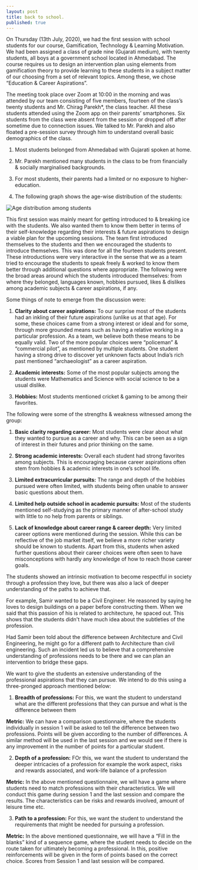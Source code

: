 ```yaml
---
layout: post
title: back to school.
published: true
---
```

On Thursday (13th July, 2020), we had the first session with school students for our course, Gamification, Technology & Learning Motivation. We had been assigned a class of grade nine (Gujarati medium), with twenty students, all boys at a government school located in Ahmedabad. The course requires us to design an intervention plan using elements from gamification theory to provide learning to these students in a subject matter of our choosing from a set of relevant topics. Among these, we chose “Education & Career Aspirations”. 

The meeting took place over Zoom at 10:00 in the morning and was attended by our team consisting of five members, fourteen of the class’s twenty students and Mr. Chirag Parekh*, the class teacher. All these students attended using the Zoom app on their parents’ smartphones. Six students from the class were absent from the session or dropped off after sometime due to connection issues. We talked to Mr. Parekh and also floated a pre-session survey through him to understand overall basic demographics of the class. 

1. Most students belonged from Ahmedabad with Gujarati spoken at home. 

2. Mr. Parekh mentioned many students in the class to be from financially & socially marginalised backgrounds.

3. For most students, their parents had a limited or no exposure to higher-education.

4. The following graph shows the age-wise distribution of the students:

![Age distribution among students]({{site.baseurl}}/images/agedist.png)  
  
This first session was mainly meant for getting introduced to & breaking ice with the students. We also wanted them to know them better in terms of their self-knowledge regarding their interests & future aspirations to design a viable plan for the upcoming sessions. The team first introduced themselves to the students and then we encouraged the students to introduce themselves. This was done for all the fourteen students present. These introductions were very interactive in the sense that we as a team tried to encourage the students to speak freely & worked to know them better through additional questions where appropriate. The following were the broad areas around which the students introduced themselves: from where they belonged, languages known, hobbies pursued, likes & dislikes among academic subjects & career aspirations, if any.    

Some things of note to emerge from the discussion were:

1. **Clarity about career aspirations:** To our surprise most of the students had an inkling of their future aspirations (unlike us at that age). For some, these choices came from a strong interest or ideal and for some, through more grounded means such as having a relative working in a particular profession. As a team, we believe both these means to be equally valid. Two of the more popular choices were “policeman” & “commercial pilot”, as mentioned by multiple students. One student having a strong drive to discover yet unknown facts about India’s rich past mentioned “archaeologist” as a career aspiration.

2. **Academic interests:** Some of the most popular subjects among the students were Mathematics and Science with social science to be a usual dislike. 

3. **Hobbies:** Most students mentioned cricket & gaming to be among their favorites. 


The following were some of the strengths & weakness witnessed among the group:

1. **Basic clarity regarding career:** Most students were clear about what they wanted to pursue as a career and why. This can be seen as a sign of interest in their futures and prior thinking on the same.

2. **Strong academic interests:** Overall each student had strong favorites among subjects. This is encouraging because career aspirations often stem from hobbies & academic interests in one’s school life.

3. **Limited extracurricular pursuits:** The range and depth of the hobbies pursued were often limited, with students being often unable to answer basic questions about them.

4. **Limited help outside school in academic pursuits:** Most of the students mentioned self-studying as the primary manner of after-school study with little to no help from parents or siblings. 

5. **Lack of knowledge about career range & career depth:** Very limited career options were mentioned during the session. While this can be reflective of the job market itself, we believe a more richer variety should be known to students. Apart from this, students when asked further questions about their career choices were often seen to have misconceptions with hardly any knowledge of how to reach those career goals. 

The students showed an intrinsic motivation to become respectful in society through a profession they love, but there was also a lack of deeper understanding of the paths to achieve that. 

For example, Samir wanted to be a Civil Engineer. He reasoned by saying he loves to design buildings on a paper before constructing them. When we said that this passion of his is related to architecture, he spaced out. This shows that the students didn't have much idea about the subtleties of the profession.

Had Samir been told about the difference between Architecture and Civil Engineering, he might go for a different path to Architecture than civil engineering. Such an incident led us to believe that a comprehensive understanding of professions needs to be there and we can plan an intervention to bridge these gaps.


We want to give the students an extensive understanding of the professional aspirations that they can pursue. We intend to do this using a three-pronged approach mentioned below:

1. **Breadth of professions:** For this, we want the student to understand what are the different professions that they can pursue and what is the difference between them

**Metric:** We can have a comparison questionnaire, where the students individually in session 1 will be asked to tell the difference between two professions. Points will be given according to the number of differences. A similar method will be used in the last session and we would see if there is any improvement in the number of points for a particular student.

2. **Depth of a profession:** FOr this, we want the student to understand the deeper intricacies of a profession for example the work aspect, risks and rewards associated, and work-life balance of a profession

**Metric:** In the above mentioned questionnaire, we will have a game where students need to match professions with their characteristics. We will conduct this game during session 1 and the last session and compare the results. The characteristics can be risks and rewards involved, amount of leisure time etc.

3. **Path to a profession:** For this, we want the student to understand the requirements that might be needed for pursuing a profession.

**Metric:** In the above mentioned questionnaire, we will have a “Fill in the blanks” kind of a sequence game, where the student needs to decide on the route taken for ultimately becoming a professional. In this, positive reinforcements will be given in the form of points based on the correct choice. Scores from Session 1 and last session will be compared.
